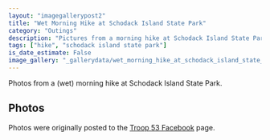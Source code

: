 ```yaml
---
layout: "imagegallerypost2"
title: "Wet Morning Hike at Schodack Island State Park"
category: "Outings"
description: "Pictures from a morning hike at Schodack Island State Park"
tags: ["hike", "schodack island state park"]
is_date_estimate: False
image_gallery: "_gallerydata/wet_morning_hike_at_schodack_island_state_park.xml"
---
```


Photos from a (wet) morning hike at Schodack Island State Park.

## Photos

Photos were originally posted to the [Troop 53 Facebook](https://www.facebook.com/permalink.php?story_fbid=194346720364365&id=100093671139823) page.
